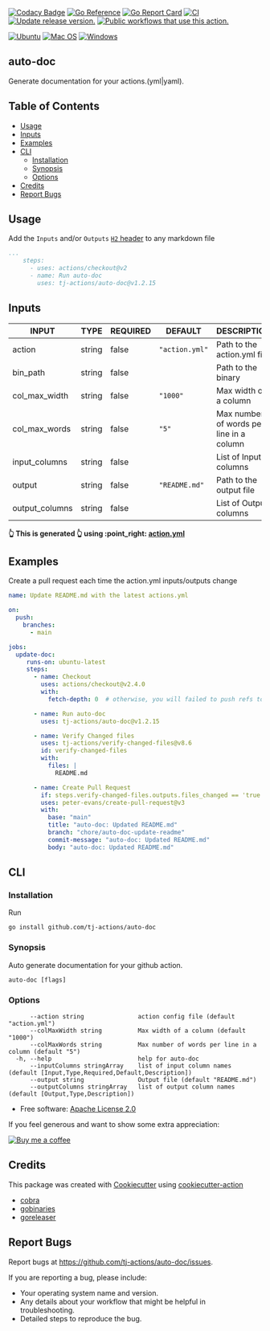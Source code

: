 [![Codacy Badge](https://api.codacy.com/project/badge/Grade/bb5dc10c1d2645c0894fa6774300639b)](https://app.codacy.com/gh/tj-actions/auto-doc?utm_source=github.com\&utm_medium=referral\&utm_content=tj-actions/auto-doc\&utm_campaign=Badge_Grade_Settings)
[![Go Reference](https://pkg.go.dev/badge/github.com/tj-actions/auto-doc.svg)](https://pkg.go.dev/github.com/tj-actions/auto-doc)
[![Go Report Card](https://goreportcard.com/badge/github.com/tj-actions/auto-doc)](https://goreportcard.com/report/github.com/tj-actions/auto-doc)
[![CI](https://github.com/tj-actions/auto-doc/workflows/CI/badge.svg)](https://github.com/tj-actions/auto-doc/actions?query=workflow%3ACI)
[![Update release version.](https://github.com/tj-actions/auto-doc/workflows/Update%20release%20version./badge.svg)](https://github.com/tj-actions/auto-doc/actions?query=workflow%3A%22Update+release+version.%22)
[![Public workflows that use this action.](https://img.shields.io/endpoint?url=https%3A%2F%2Fused-by.vercel.app%2Fapi%2Fgithub-actions%2Fused-by%3Faction%3Dtj-actions%2Fauto-doc%26badge%3Dtrue)](https://github.com/search?o=desc\&q=tj-actions+auto-doc+language%3AYAML\&s=\&type=Code)

[![Ubuntu](https://img.shields.io/badge/Ubuntu-E95420?logo=ubuntu\&logoColor=white)](https://docs.github.com/en/actions/reference/workflow-syntax-for-github-actions#jobsjob_idruns-on)
[![Mac OS](https://img.shields.io/badge/mac%20os-000000?logo=macos\&logoColor=F0F0F0)](https://docs.github.com/en/actions/reference/workflow-syntax-for-github-actions#jobsjob_idruns-on)
[![Windows](https://img.shields.io/badge/Windows-0078D6?logo=windows\&logoColor=white)](https://docs.github.com/en/actions/reference/workflow-syntax-for-github-actions#jobsjob_idruns-on)

## auto-doc

Generate documentation for your actions.(yml|yaml).

## Table of Contents

*   [Usage](#usage)
*   [Inputs](#inputs)
*   [Examples](#examples)
*   [CLI](#cli)
    *   [Installation](#installation)
    *   [Synopsis](#synopsis)
    *   [Options](#options)
*   [Credits](#credits)
*   [Report Bugs](#report-bugs)

## Usage

Add the `Inputs` and/or `Outputs` [`H2` header](https://github.com/adam-p/markdown-here/wiki/Markdown-Cheatsheet#headers) to any markdown file

```yaml
...
    steps:
      - uses: actions/checkout@v2
      - name: Run auto-doc
        uses: tj-actions/auto-doc@v1.2.15
```

## Inputs

<!-- AUTO-DOC-INPUT:START - Do not remove or modify this section -->

|     INPUT      |  TYPE  | REQUIRED |    DEFAULT     |                 DESCRIPTION                 |
|----------------|--------|----------|----------------|---------------------------------------------|
| action         | string | false    | `"action.yml"` | Path to the action.yml file<br>             |
| bin\_path       | string | false    |                | Path to the binary                          |
| col\_max\_width  | string | false    | `"1000"`       | Max width of a column<br>                   |
| col\_max\_words  | string | false    | `"5"`          | Max number of words per<br>line in a column |
| input\_columns  | string | false    |                | List of Input columns                       |
| output         | string | false    | `"README.md"`  | Path to the output file<br>                 |
| output\_columns | string | false    |                | List of Output columns                      |

<!-- AUTO-DOC-INPUT:END -->

**👆 This is generated 👆 using :point\_right: [action.yml](./action.yml)**

## Examples

Create a pull request each time the action.yml inputs/outputs change

```yaml
name: Update README.md with the latest actions.yml

on:
  push:
    branches:
      - main

jobs:
  update-doc:
     runs-on: ubuntu-latest
     steps:
       - name: Checkout
         uses: actions/checkout@v2.4.0
         with:
           fetch-depth: 0  # otherwise, you will failed to push refs to dest repo

       - name: Run auto-doc
         uses: tj-actions/auto-doc@v1.2.15

       - name: Verify Changed files
         uses: tj-actions/verify-changed-files@v8.6
         id: verify-changed-files
         with:
           files: |
             README.md

       - name: Create Pull Request
         if: steps.verify-changed-files.outputs.files_changed == 'true'
         uses: peter-evans/create-pull-request@v3
         with:
           base: "main"
           title: "auto-doc: Updated README.md"
           branch: "chore/auto-doc-update-readme"
           commit-message: "auto-doc: Updated README.md"
           body: "auto-doc: Updated README.md"
```

## CLI

### Installation

Run

```shell script
go install github.com/tj-actions/auto-doc
```

### Synopsis

Auto generate documentation for your github action.

    auto-doc [flags]

### Options

          --action string               action config file (default "action.yml")
          --colMaxWidth string          Max width of a column (default "1000")
          --colMaxWords string          Max number of words per line in a column (default "5")
      -h, --help                        help for auto-doc
          --inputColumns stringArray    list of input column names (default [Input,Type,Required,Default,Description])
          --output string               Output file (default "README.md")
          --outputColumns stringArray   list of output column names (default [Output,Type,Description])

*   Free software: [Apache License 2.0](LICENSE)

If you feel generous and want to show some extra appreciation:

[![Buy me a coffee][buymeacoffee-shield]][buymeacoffee]

[buymeacoffee]: https://www.buymeacoffee.com/jackton1

[buymeacoffee-shield]: https://www.buymeacoffee.com/assets/img/custom_images/orange_img.png

## Credits

This package was created with [Cookiecutter](https://github.com/cookiecutter/cookiecutter) using [cookiecutter-action](https://github.com/tj-actions/cookiecutter-action)

*   [cobra](https://github.com/spf13/cobra)
*   [gobinaries](https://github.com/tj/gobinaries)
*   [goreleaser](https://github.com/goreleaser/goreleaser/)

## Report Bugs

Report bugs at https://github.com/tj-actions/auto-doc/issues.

If you are reporting a bug, please include:

*   Your operating system name and version.
*   Any details about your workflow that might be helpful in troubleshooting.
*   Detailed steps to reproduce the bug.

